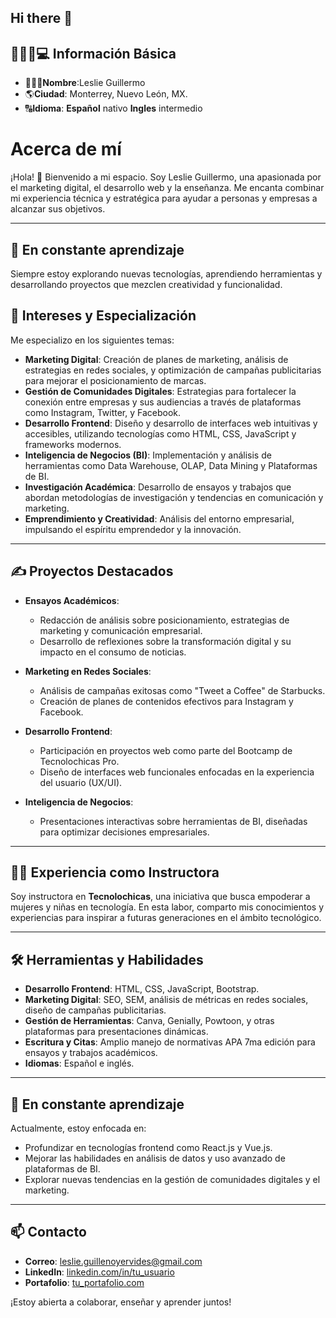 ## Hi there 👋
## 👩🏻‍🦰💻 Información Básica

- 👩🏻‍🦰**Nombre**:Leslie Guillermo
- 🌎**Ciudad**: Monterrey, Nuevo León, MX.  
- 🔠**Idioma**: **Español** nativo
**Ingles** intermedio  


# Acerca de mí

¡Hola! 👋 Bienvenido a mi espacio. Soy Leslie Guillermo, una apasionada por el marketing digital, el desarrollo web y la enseñanza. Me encanta combinar mi experiencia técnica y estratégica para ayudar a personas y empresas a alcanzar sus objetivos.

---
## 🌱 En constante aprendizaje

Siempre estoy explorando nuevas tecnologías, aprendiendo herramientas y desarrollando proyectos que mezclen creatividad y funcionalidad.

## 🚀 Intereses y Especialización

Me especializo en los siguientes temas:

- **Marketing Digital**: Creación de planes de marketing, análisis de estrategias en redes sociales, y optimización de campañas publicitarias para mejorar el posicionamiento de marcas.
- **Gestión de Comunidades Digitales**: Estrategias para fortalecer la conexión entre empresas y sus audiencias a través de plataformas como Instagram, Twitter, y Facebook.
- **Desarrollo Frontend**: Diseño y desarrollo de interfaces web intuitivas y accesibles, utilizando tecnologías como HTML, CSS, JavaScript y frameworks modernos.
- **Inteligencia de Negocios (BI)**: Implementación y análisis de herramientas como Data Warehouse, OLAP, Data Mining y Plataformas de BI.
- **Investigación Académica**: Desarrollo de ensayos y trabajos que abordan metodologías de investigación y tendencias en comunicación y marketing.
- **Emprendimiento y Creatividad**: Análisis del entorno empresarial, impulsando el espíritu emprendedor y la innovación.

---

## ✍️ Proyectos Destacados

- **Ensayos Académicos**:
  - Redacción de análisis sobre posicionamiento, estrategias de marketing y comunicación empresarial.
  - Desarrollo de reflexiones sobre la transformación digital y su impacto en el consumo de noticias.

- **Marketing en Redes Sociales**:
  - Análisis de campañas exitosas como "Tweet a Coffee" de Starbucks.
  - Creación de planes de contenidos efectivos para Instagram y Facebook.

- **Desarrollo Frontend**:
  - Participación en proyectos web como parte del Bootcamp de Tecnolochicas Pro.
  - Diseño de interfaces web funcionales enfocadas en la experiencia del usuario (UX/UI).

- **Inteligencia de Negocios**:
  - Presentaciones interactivas sobre herramientas de BI, diseñadas para optimizar decisiones empresariales.

---

## 👩‍🏫 Experiencia como Instructora

Soy instructora en **Tecnolochicas**, una iniciativa que busca empoderar a mujeres y niñas en tecnología. En esta labor, comparto mis conocimientos y experiencias para inspirar a futuras generaciones en el ámbito tecnológico.

---

## 🛠️ Herramientas y Habilidades

- **Desarrollo Frontend**: HTML, CSS, JavaScript, Bootstrap.
- **Marketing Digital**: SEO, SEM, análisis de métricas en redes sociales, diseño de campañas publicitarias.
- **Gestión de Herramientas**: Canva, Genially, Powtoon, y otras plataformas para presentaciones dinámicas.
- **Escritura y Citas**: Amplio manejo de normativas APA 7ma edición para ensayos y trabajos académicos.
- **Idiomas**: Español e inglés.

---

## 🌱 En constante aprendizaje

Actualmente, estoy enfocada en:

- Profundizar en tecnologías frontend como React.js y Vue.js.
- Mejorar las habilidades en análisis de datos y uso avanzado de plataformas de BI.
- Explorar nuevas tendencias en la gestión de comunidades digitales y el marketing.

---

## 📫 Contacto

- **Correo**: leslie.guillenoyervides@gmail.com
- **LinkedIn**: [linkedin.com/in/tu_usuario](https://www.linkedin.com/in/leslie-guillermo-oyervides/)
- **Portafolio**: [tu_portafolio.com](leslie-guille.github.io)

¡Estoy abierta a colaborar, enseñar y aprender juntos!
